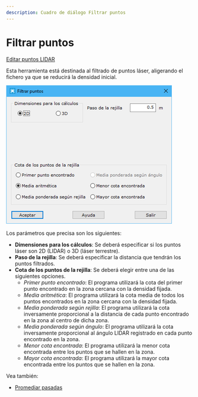 ```yaml
---
description: Cuadro de diálogo Filtrar puntos
---
```


# Filtrar puntos

[Editar puntos LIDAR](../../fichas-de-herramientas/ficha-de-herramientas-archivos-lidar/editar-puntos-en-archivos-lidar.md)

Esta herramienta está destinada al filtrado de puntos láser, aligerando el fichero ya que se reducirá la densidad inicial.

![Cuadro de di&#xE1;logo Filtrar puntos](../../../.gitbook/assets/image%20%28135%29.png)

Los parámetros que precisa son los siguientes:

* **Dimensiones para los cálculos**: Se deberá especificar si los puntos láser son 2D \(LIDAR\) o 3D \(láser terrestre\).
* **Paso de la rejilla**: Se deberá especificar la distancia que tendrán los puntos filtrados.
* **Cota de los puntos de la rejilla**: Se deberá elegir entre una de las siguientes opciones.
  * _Primer punto encontrado_: El programa utilizará la cota del primer punto encontrado en la zona cercana con la densidad fijada.
  * _Media aritmética_: El programa utilizará la cota media de todos los puntos encontrados en la zona cercana con la densidad fijada.
  * _Media ponderada según rejilla_: El programa utilizará la cota inversamente proporcional a la distancia de cada punto encontrado en la zona al centro de dicha zona.
  * _Media ponderada según ángulo_: El programa utilizará la cota inversamente proporcional al ángulo LIDAR registrado en cada punto encontrado en la zona.
  * _Menor cota encontrada_: El programa utilizará la menor cota encontrada entre los puntos que se hallen en la zona.
  * _Mayor cota encontrada_: El programa utilizará la mayor cota encontrada entre los puntos que se hallen en la zona.

Vea también:

* [Promediar pasadas](promediar-pasadas.md)

